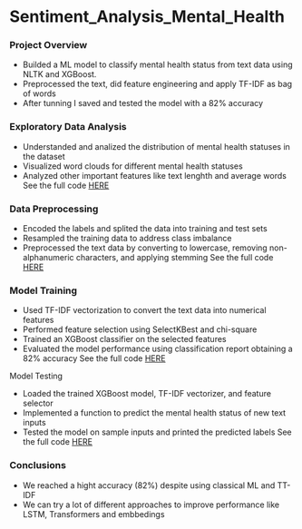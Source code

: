 # Sentiment_Analysis_Mental_Health

### Project Overview
* Builded a ML model to classify mental health status from text data using NLTK and XGBoost.
* Preprocessed the text, did feature engineering and apply TF-IDF as bag of words
* After tunning I saved and tested the model with a 82% accuracy

### Exploratory Data Analysis
* Understanded and analized the distribution of mental health statuses in the dataset
* Visualized word clouds for different mental health statuses
* Analyzed other important features like text lenghth and average words
See the full code [HERE](https://github.com/Roberto121c/Sentiment_Analysis_Mental_Health/blob/main/code/EDA.py)
  
### Data Preprocessing
* Encoded the labels and splited the data into training and test sets
* Resampled the training data to address class imbalance
* Preprocessed the text data by converting to lowercase, removing non-alphanumeric characters, and applying stemming
See the full code [HERE](https://github.com/Roberto121c/Sentiment_Analysis_Mental_Health/blob/main/code/preprocessing.py)

### Model Training
* Used TF-IDF vectorization to convert the text data into numerical features
* Performed feature selection using SelectKBest and chi-square
* Trained an XGBoost classifier on the selected features
* Evaluated the model performance using classification report obtaining a 82% accuracy
See the full code [HERE](https://github.com/Roberto121c/Sentiment_Analysis_Mental_Health/blob/main/code/xgboost_train.py)

Model Testing
* Loaded the trained XGBoost model, TF-IDF vectorizer, and feature selector
* Implemented a function to predict the mental health status of new text inputs
* Tested the model on sample inputs and printed the predicted labels
See the full code [HERE](https://github.com/Roberto121c/Sentiment_Analysis_Mental_Health/blob/main/code/model_testing.py)

### Conclusions
* We reached a hight accuracy (82%) despite using classical ML and TT-IDF
* We can try a lot of different approaches to improve performance like LSTM, Transformers and embbedings

